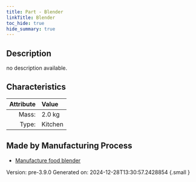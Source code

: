 ```yaml
---
title: Part - Blender
linkTitle: Blender
toc_hide: true
hide_summary: true
---
```


## Description
no description available.

## Characteristics

| Attribute      | Value |
|--------:|:------|
|Mass:|2.0 kg|
|Type:|Kitchen|

## Made by Manufacturing Process

- [Manufacture food blender](/docs/definitions/process/manufacture-food-blender)



Version: pre-3.9.0 Generated on: 2024-12-28T13:30:57.2428854
{.small }

